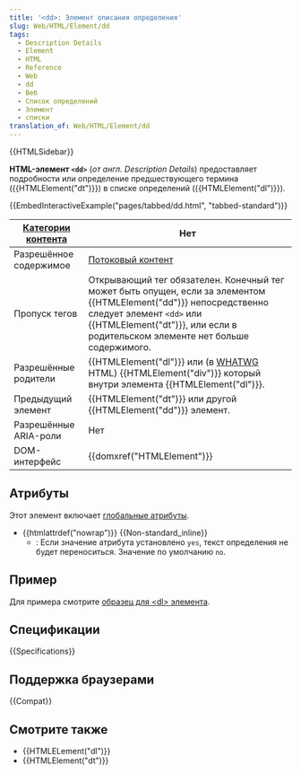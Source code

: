 ```yaml
---
title: '<dd>: Элемент описания определения'
slug: Web/HTML/Element/dd
tags:
  - Description Details
  - Element
  - HTML
  - Reference
  - Web
  - dd
  - Веб
  - Список определений
  - Элемент
  - списки
translation_of: Web/HTML/Element/dd
---
```

{{HTMLSidebar}}

**HTML-элемент `<dd>`** (_от англ. Description Details_) предоставляет подробности или определение предшествующего термина ({{HTMLElement("dt")}}) в списке определений ({{HTMLElement("dl")}}).

{{EmbedInteractiveExample("pages/tabbed/dd.html", "tabbed-standard")}}

| [Категории контента](/ru/docs/Web/Guide/HTML/Content_categories) | Нет                                                                                                                                                                                                                                          |
| ---------------------------------------------------------------- | -------------------------------------------------------------------------------------------------------------------------------------------------------------------------------------------------------------------------------------------- |
| Разрешённое содержимое                                           | [Потоковый контент](/ru/docs/Web/Guide/HTML/Content_categories#Потоковый_контент)                                                                                                                                                            |
| Пропуск тегов                                                    | Открывающий тег обязателен. Конечный тег может быть опущен, если за элементом {{HTMLElement("dd")}} непосредственно следует элемент `<dd>` или {{HTMLElement("dt")}}, или если в родительском элементе нет больше содержимого. |
| Разрешённые родители                                             | {{HTMLElement("dl")}} или (в [WHATWG](/ru/docs/Glossary/WHATWG) HTML) {{HTMLElement("div")}} который внутри элемента {{HTMLElement("dl")}}.                                                                              |
| Предыдущий элемент                                               | {{HTMLElement("dt")}} или другой {{HTMLElement("dd")}} элемент.                                                                                                                                                                |
| Разрешённые ARIA-роли                                            | Нет                                                                                                                                                                                                                                          |
| DOM-интерфейс                                                    | {{domxref("HTMLElement")}}                                                                                                                                                                                                         |

## Атрибуты

Этот элемент включает [глобальные атрибуты](/ru/docs/Web/HTML/Общие_атрибуты).

- {{htmlattrdef("nowrap")}} {{Non-standard_inline}}
  - : Если значение атрибута установлено `yes`, текст определения не будет переноситься. Значение по умолчанию `no`.

## Пример

Для примера смотрите [образец для \<dl> элемента](/ru/docs/HTML/Element/dl#examples).

## Спецификации

{{Specifications}}

## Поддержка браузерами

{{Compat}}

## Смотрите также

- {{HTMLELement("dl")}}
- {{HTMLElement("dt")}}
